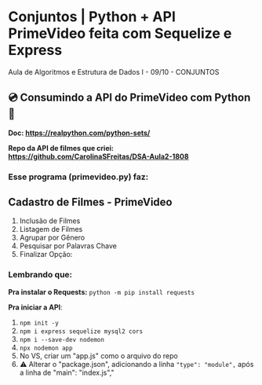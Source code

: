 # Conjuntos | Python + API PrimeVideo feita com Sequelize e Express
Aula de Algoritmos e Estrutura de Dados I - 09/10 - CONJUNTOS

## 💿 Consumindo a API do PrimeVideo com Python 🐍

**Doc: https://realpython.com/python-sets/**

**Repo da API de filmes que criei: https://github.com/CarolinaSFreitas/DSA-Aula2-1808**

### Esse programa (primevideo.py) faz:

Cadastro de Filmes - PrimeVideo
----------------------------------------
1. Inclusão de Filmes
2. Listagem de Filmes
3. Agrupar por Gênero
4. Pesquisar por Palavras Chave
5. Finalizar
Opção: <opcao>

### Lembrando que:

**Pra instalar o Requests:**
`` python -m pip install requests `` 

**Pra iniciar a API**:
1. `` npm init -y ``
2. `` npm i express sequelize mysql2 cors ``
3. `` npm i --save-dev nodemon ``
4. `` npx nodemon app ``
5. No VS, criar um "app.js" como o arquivo do repo
6. ⚠️ Alterar o "package.json", adicionando a linha `` "type": "module", `` após a linha de "main": "index.js","
